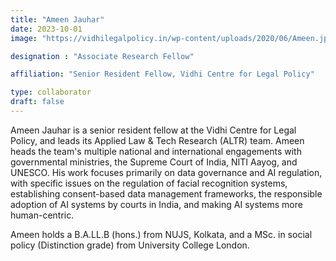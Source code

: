 ```yaml
---
title: "Ameen Jauhar"
date: 2023-10-01
image: "https://vidhilegalpolicy.in/wp-content/uploads/2020/06/Ameen.jpg"

designation : "Associate Research Fellow"

affiliation: "Senior Resident Fellow, Vidhi Centre for Legal Policy"

type: collaborator
draft: false
---
```


Ameen Jauhar is a senior resident fellow at the Vidhi Centre for Legal Policy, and leads its Applied Law & Tech Research (ALTR) team. Ameen heads the team's multiple national and international engagements with governmental ministries, the Supreme Court of India, NITI Aayog, and UNESCO. His work focuses primarily on data governance and AI regulation, with specific issues on the regulation of facial recognition systems, establishing consent-based data management frameworks, the responsible adoption of AI systems by courts in India, and making AI systems more human-centric.

Ameen holds a B.A.LL.B (hons.) from NUJS, Kolkata, and a MSc. in social policy (Distinction grade) from University College London. 